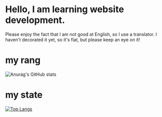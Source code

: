 # Hello, I am learning website development.
Please enjoy the fact that I am not good at English, so I use a translator.
I haven't decorated it yet, so it's flat, but please keep an eye on it!
# my rang
![Anurag's GitHub stats](https://github-readme-stats.vercel.app/api?username=toritomodachi&theme=aura_dark&show_icons=true)
# my state
[![Top Langs](https://github-readme-stats.vercel.app/api/top-langs/?username=toritomodachi&layout=donut)](https://github.com/anuraghazra/github-readme-stats)
